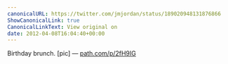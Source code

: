 ```yaml
---
canonicalURL: https://twitter.com/jmjordan/status/189020948131876866
ShowCanonicalLink: true
CanonicalLinkText: View original on
date: 2012-04-08T16:04:40+00:00
---
```

Birthday brunch. [pic] — [path.com/p/2fH9IG](http://path.com/p/2fH9IG)